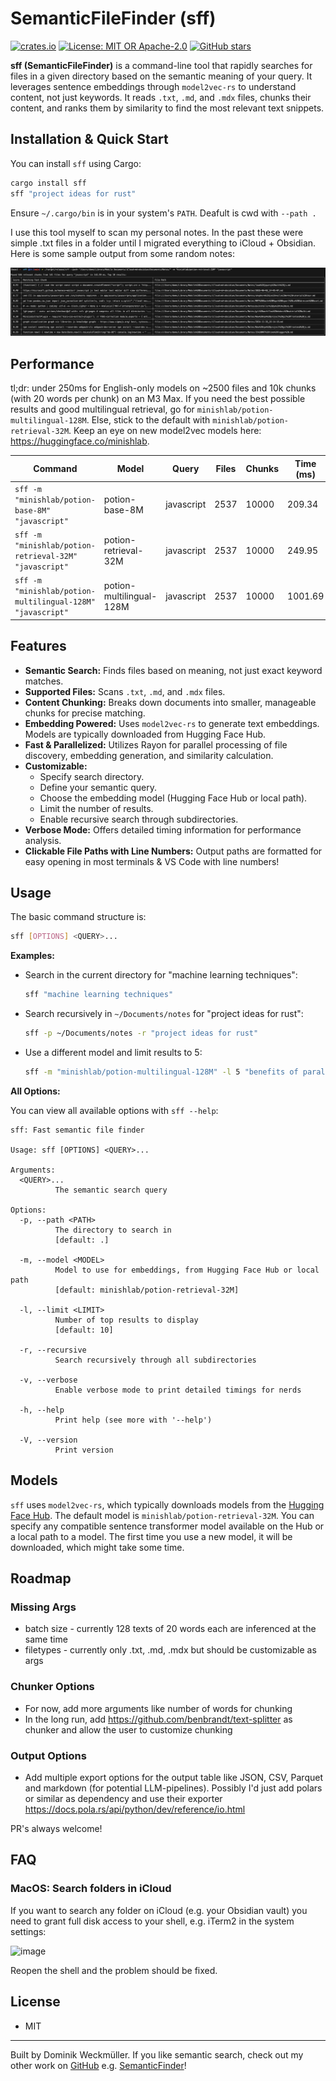# SemanticFileFinder (sff)

[![crates.io](https://img.shields.io/crates/v/sff.svg)](https://crates.io/crates/sff)
[![License: MIT OR Apache-2.0](https://img.shields.io/badge/license-MIT-blue.svg)](https://opensource.org/licenses/MIT)
[![GitHub stars](https://img.shields.io/github/stars/do-me/sff.svg?style=social)](https://github.com/your_username/sff)

**sff (SemanticFileFinder)** is a command-line tool that rapidly searches for files in a given directory based on the semantic meaning of your query. It leverages sentence embeddings through `model2vec-rs` to understand content, not just keywords. It reads `.txt`, `.md`, and `.mdx` files, chunks their content, and ranks them by similarity to find the most relevant text snippets.

## Installation & Quick Start

You can install `sff` using Cargo:

```bash
cargo install sff
sff "project ideas for rust"
```
Ensure `~/.cargo/bin` is in your system's `PATH`. Deafult is cwd with `--path .`

I use this tool myself to scan my personal notes. In the past these were simple .txt files in a folder until I migrated everything to iCloud + Obsidian. Here is some sample output from some random notes:

![My notess](sample_output.png)

## Performance 

tl;dr: under 250ms for English-only models on ~2500 files and 10k chunks (with 20 words per chunk) on an M3 Max. If you need the best possible results and good multilingual retrieval, go for `minishlab/potion-multilingual-128M`.
Else, stick to the default with `minishlab/potion-retrieval-32M`. Keep an eye on new model2vec models here: https://huggingface.co/minishlab.

| Command                                                                     | Model                    | Query      | Files | Chunks | Time (ms) |
| --------------------------------------------------------------------------- | ------------------------ | ---------- | ----- | ------ | --------- |
| `sff -m "minishlab/potion-base-8M" "javascript"`           | potion-base-8M           | javascript | 2537  | 10000  | 209.34    |
| `sff -m "minishlab/potion-retrieval-32M" "javascript"`     | potion-retrieval-32M     | javascript | 2537  | 10000  | 249.95    |
| `sff -m "minishlab/potion-multilingual-128M" "javascript"` | potion-multilingual-128M | javascript | 2537  | 10000  | 1001.69   |

## Features

*   **Semantic Search:** Finds files based on meaning, not just exact keyword matches.
*   **Supported Files:** Scans `.txt`, `.md`, and `.mdx` files.
*   **Content Chunking:** Breaks down documents into smaller, manageable chunks for precise matching.
*   **Embedding Powered:** Uses `model2vec-rs` to generate text embeddings. Models are typically downloaded from Hugging Face Hub.
*   **Fast & Parallelized:** Utilizes Rayon for parallel processing of file discovery, embedding generation, and similarity calculation.
*   **Customizable:**
    *   Specify search directory.
    *   Define your semantic query.
    *   Choose the embedding model (Hugging Face Hub or local path).
    *   Limit the number of results.
    *   Enable recursive search through subdirectories.
*   **Verbose Mode:** Offers detailed timing information for performance analysis.
*   **Clickable File Paths with Line Numbers:** Output paths are formatted for easy opening in most terminals & VS Code with line numbers!

## Usage

The basic command structure is:

```bash
sff [OPTIONS] <QUERY>...
```

**Examples:**

*   Search in the current directory for "machine learning techniques":
    ```bash
    sff "machine learning techniques"
    ```

*   Search recursively in `~/Documents/notes` for "project ideas for rust":
    ```bash
    sff -p ~/Documents/notes -r "project ideas for rust"
    ```

*   Use a different model and limit results to 5:
    ```bash
    sff -m "minishlab/potion-multilingual-128M" -l 5 "benefits of parallel computing"
    ```

**All Options:**

You can view all available options with `sff --help`:

```
sff: Fast semantic file finder

Usage: sff [OPTIONS] <QUERY>...

Arguments:
  <QUERY>...
          The semantic search query

Options:
  -p, --path <PATH>
          The directory to search in
          [default: .]

  -m, --model <MODEL>
          Model to use for embeddings, from Hugging Face Hub or local path
          [default: minishlab/potion-retrieval-32M]

  -l, --limit <LIMIT>
          Number of top results to display
          [default: 10]

  -r, --recursive
          Search recursively through all subdirectories

  -v, --verbose
          Enable verbose mode to print detailed timings for nerds

  -h, --help
          Print help (see more with '--help')

  -V, --version
          Print version
```

## Models

`sff` uses `model2vec-rs`, which typically downloads models from the [Hugging Face Hub](https://huggingface.co/models). The default model is `minishlab/potion-retrieval-32M`. You can specify any compatible sentence transformer model available on the Hub or a local path to a model. The first time you use a new model, it will be downloaded, which might take some time.

## Roadmap 

### Missing Args 
- batch size - currently 128 texts of 20 words each are inferenced at the same time
- filetypes - currently only .txt, .md, .mdx but should be customizable as args

### Chunker Options
- For now, add more arguments like number of words for chunking
- In the long run, add https://github.com/benbrandt/text-splitter as chunker and allow the user to customize chunking

### Output Options
- Add multiple export options for the output table like JSON, CSV, Parquet and markdown (for potential LLM-pipelines). Possibly I'd just add polars or similar as dependency and use their exporter https://docs.pola.rs/api/python/dev/reference/io.html

PR's always welcome!

## FAQ 

### MacOS: Search folders in iCloud
If you want to search any folder on iCloud (e.g. your Obsidian vault) you need to grant full disk access to your shell, e.g. iTerm2 in the system settings:

![image](https://github.com/user-attachments/assets/ed059474-7f58-443d-8f04-477506715411)

Reopen the shell and the problem should be fixed.

## License

* MIT

---
Built by Dominik Weckmüller. If you like semantic search, check out my other work on [GitHub](https://github.com/do-me) e.g. [SemanticFinder](https://github.com/do-me/SemanticFinder)!

